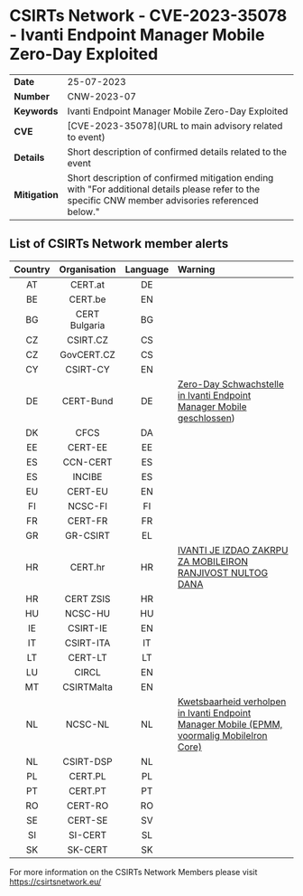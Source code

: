 # CSIRTs Network - CVE-2023-35078 - Ivanti Endpoint Manager Mobile Zero-Day Exploited

|   |   |
|---|---|
| **Date** | 25-07-2023 |
| **Number** | CNW-2023-07 | 
| **Keywords** | Ivanti Endpoint Manager Mobile Zero-Day Exploited | 
| **CVE** | [CVE-2023-35078](URL to main advisory related to event) | 
| **Details** | Short description of confirmed details related to the event |
| **Mitigation** | Short description of confirmed mitigation ending with "For additional details please refer to the specific CNW member advisories referenced below." |

## List of CSIRTs Network member alerts

| Country | Organisation | Language | Warning |
| :-----: | :----------: | :------: | :------ | 
| AT | CERT.at | DE | |
| BE | CERT.be | EN | |
| BG | CERT Bulgaria | BG | |
| CZ | CSIRT.CZ | CS | |
| CZ | GovCERT.CZ | CS | |
| CY | CSIRT-CY | EN | |
| DE | CERT-Bund | DE | [Zero-Day Schwachstelle in Ivanti Endpoint Manager Mobile geschlossen](https://www.bsi.bund.de/SharedDocs/Cybersicherheitswarnungen/DE/2023/2023-249317-1032.pdf)) |
| DK | CFCS | DA | |
| EE | CERT-EE | EE | |
| ES | CCN-CERT | ES | |
| ES | INCIBE | ES | |
| EU | CERT-EU | EN | |
| FI | NCSC-FI | FI | |
| FR | CERT-FR | FR | |
| GR | GR-CSIRT | EL | |
| HR | CERT.hr | HR | [IVANTI JE IZDAO ZAKRPU ZA MOBILEIRON RANJIVOST NULTOG DANA](https://www.cert.hr/ivanti-je-izdao-zakrpu-za-mobileiron-ranjivost-nultog-dana/) |
| HR | CERT ZSIS | HR | |
| HU | NCSC-HU | HU | |
| IE | CSIRT-IE | EN | |
| IT | CSIRT-ITA | IT | |
| LT | CERT-LT | LT | |
| LU | CIRCL | EN | |
| MT | CSIRTMalta | EN | |
| NL | NCSC-NL | NL | [Kwetsbaarheid verholpen in Ivanti Endpoint Manager Mobile (EPMM, voormalig MobileIron Core)](https://www.ncsc.nl/actueel/advisory?id=NCSC-2023-0379)|
| NL | CSIRT-DSP | NL | |
| PL | CERT.PL | PL | |
| PT | CERT.PT | PT | |
| RO | CERT-RO | RO | |
| SE | CERT-SE | SV | |
| SI | SI-CERT | SL | |
| SK | SK-CERT | SK | |

 

For more information on the CSIRTs Network Members please visit https://csirtsnetwork.eu/ 
